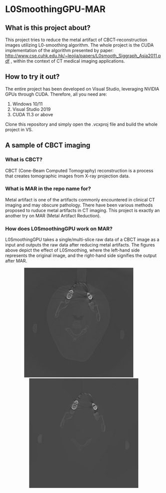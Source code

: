 # L0SmoothingGPU-MAR
## What is this project about?
This project tries to reduce the metal artifact of CBCT-reconstruction images utilizing L0-smoothing algorithm. The whole project is the CUDA implementation of the algorithm presented by paper: http://www.cse.cuhk.edu.hk/~leojia/papers/L0smooth_Siggraph_Asia2011.pdf , within the context of CT medical imaging applications.

## How to try it out?
The entire project has been developed on Visual Studio, leveraging NVIDIA GPUs through CUDA. Therefore, all you need are:
1. Windows 10/11
2. Visual Studio 2019
3. CUDA 11.3 or above

Clone this repository and simply open the .vcxproj file and build the whole project in VS.

## A sample of CBCT imaging
### What is CBCT?
CBCT (Cone-Beam Computed Tomography) reconstruction is a process that creates tomographic images from X-ray projection data. 
### What is MAR in the repo name for?
Metal artifact is one of the artifacts commonly encountered in clinical CT imaging and may obscure pathology. There have been various methods proposed to ruduce metal artifacts in CT imaging. This project is exactly an another try on MAR (Metal Artifact Reduction). 
### How does L0SmoothingGPU work on MAR?
L0SmoothingGPU takes a single/multi-slice raw data of a CBCT image as a input and outputs the raw data after reducing metal artifacts. The figures above depict the effect of L0Smoothing, where the left-hand side represents the original image, and the right-hand side signifies the output after MAR.

<p align="center">
  <img src='TestData/test_recon_768_768.jpg' width='350'>    
  &nbsp; &nbsp; &nbsp; &nbsp;
  <img src='TestData/output_test_recon_768_768.jpg' width='350'>  
</p>
